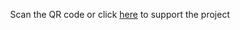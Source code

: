 <p style='text-align:center'>Scan the QR code or click <a href="https://www.buymeacoffee.com/valentinrudloff" target="_blank">here</a> to support the project</p>
